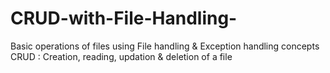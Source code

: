 # CRUD-with-File-Handling-
Basic operations of files using File handling & Exception handling concepts
CRUD : Creation, reading, updation & deletion of a file
